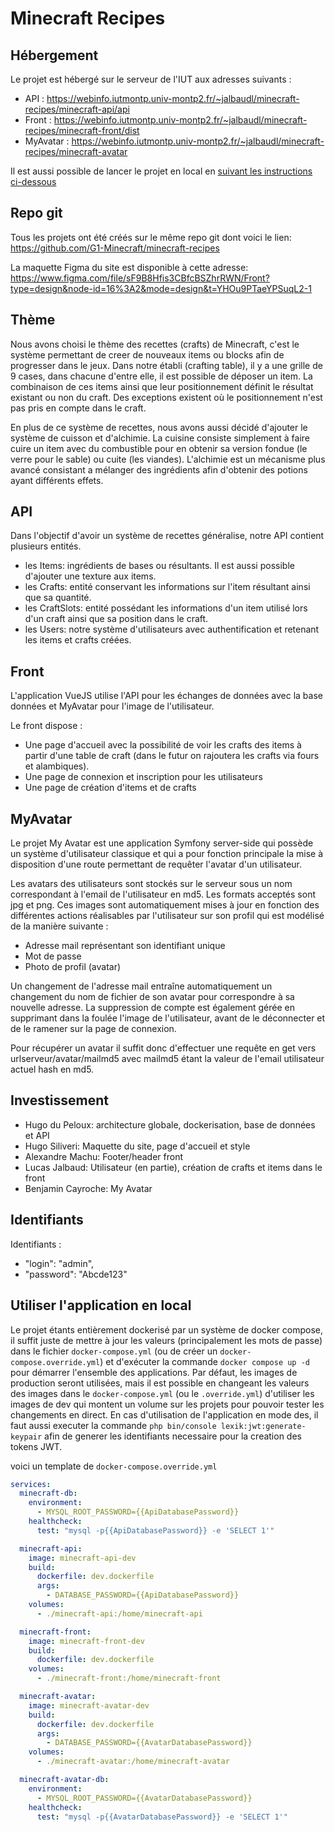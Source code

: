 # Minecraft Recipes

## Hébergement

Le projet est hébergé sur le serveur de l'IUT aux adresses suivants :
- API : https://webinfo.iutmontp.univ-montp2.fr/~jalbaudl/minecraft-recipes/minecraft-api/api
- Front : https://webinfo.iutmontp.univ-montp2.fr/~jalbaudl/minecraft-recipes/minecraft-front/dist
- MyAvatar : https://webinfo.iutmontp.univ-montp2.fr/~jalbaudl/minecraft-recipes/minecraft-avatar

Il est aussi possible de lancer le projet en local en [suivant les instructions ci-dessous](#utiliser-lapplication-en-local)

## Repo git

Tous les projets ont été créés sur le même repo git dont voici le lien: https://github.com/G1-Minecraft/minecraft-recipes

La maquette Figma du site est disponible à cette adresse:
https://www.figma.com/file/sF9B8Hfis3CBfcBSZhrRWN/Front?type=design&node-id=16%3A2&mode=design&t=YHOu9PTaeYPSuqL2-1

## Thème

Nous avons choisi le thème des recettes (crafts) de Minecraft, c'est le système permettant de creer de nouveaux items ou blocks afin de progresser dans le jeux.
Dans notre établi (crafting table), il y a une grille de 9 cases, dans chacune d'entre elle, il est possible de déposer un item.
La combinaison de ces items ainsi que leur positionnement définit le résultat existant ou non du craft.
Des exceptions existent où le positionnement n'est pas pris en compte dans le craft.

En plus de ce système de recettes, nous avons aussi décidé d'ajouter le système de cuisson et d'alchimie.
La cuisine consiste simplement à faire cuire un item avec du combustible pour en obtenir sa version fondue (le verre pour le sable) ou cuite (les viandes).
L'alchimie est un mécanisme plus avancé consistant a mélanger des ingrédients afin d'obtenir des potions ayant différents effets.

## API

Dans l'objectif d'avoir un système de recettes généralise, notre API contient plusieurs entités.

- les Items: ingrédients de bases ou résultants. Il est aussi possible d'ajouter une texture aux items.
- les Crafts: entité conservant les informations sur l'item résultant ainsi que sa quantité.
- les CraftSlots: entité possédant les informations d'un item utilisé lors d'un craft ainsi que sa position dans le craft.
- les Users: notre système d'utilisateurs avec authentification et retenant les items et crafts créées.

## Front

L'application VueJS utilise l'API pour les échanges de données avec la base données et MyAvatar pour l'image de l'utilisateur.

Le front dispose :
- Une page d'accueil avec la possibilité de voir les crafts des items à partir d'une table de craft (dans le futur on rajoutera les crafts via fours et alambiques).
- Une page de connexion et inscription pour les utilisateurs
- Une page de création d'items et de crafts

## MyAvatar

Le projet My Avatar est une application Symfony server-side qui possède un système d'utilisateur classique et qui a pour fonction principale la mise à disposition d'une route permettant de requêter l'avatar d'un utilisateur.

Les avatars des utilisateurs sont stockés sur le serveur sous un nom correspondant à l'email de l'utilisateur en md5. Les formats acceptés sont jpg et png. Ces images sont automatiquement mises à jour en fonction des différentes actions réalisables par l'utilisateur sur son profil qui est modélisé de la manière suivante : 
- Adresse mail représentant son identifiant unique
- Mot de passe
- Photo de profil (avatar)

Un changement de l'adresse mail entraîne automatiquement un changement du nom de fichier de son avatar pour correspondre à sa nouvelle adresse. La suppression de compte est également gérée en supprimant dans la foulée l'image de l'utilisateur, avant de le déconnecter et de le ramener sur la page de connexion.

Pour récupérer un avatar il suffit donc d'effectuer une requête en get vers urlserveur/avatar/mailmd5 avec mailmd5 étant la valeur de l'email utilisateur actuel hash en md5.

## Investissement

- Hugo du Peloux: architecture globale, dockerisation, base de données et API
- Hugo Siliveri: Maquette du site, page d'accueil et style
- Alexandre Machu: Footer/header front
- Lucas Jalbaud: Utilisateur (en partie), création de crafts et items dans le front 
- Benjamin Cayroche: My Avatar

## Identifiants

Identifiants : 

- "login": "admin",
- "password": "Abcde123"

## Utiliser l'application en local

Le projet étants entièrement dockerisé par un système de docker compose, il suffit juste de mettre à jour les valeurs (principalement les mots de passe) dans le fichier `docker-compose.yml` (ou de créer un `docker-compose.override.yml`) et d'exécuter la commande `docker compose up -d` pour démarrer l'ensemble des applications.
Par défaut, les images de production seront utilisées, mais il est possible en changeant les valeurs des images dans le `docker-compose.yml` (ou le `.override.yml`) d'utiliser les images de dev qui montent un volume sur les projets pour pouvoir tester les changements en direct.
En cas d'utilisation de l'application en mode des, il faut aussi executer la commande `php bin/console lexik:jwt:generate-keypair` afin de generer les identifiants necessaire pour la creation des tokens JWT.

voici un template de `docker-compose.override.yml`
```yml
services:
  minecraft-db:
    environment:
      - MYSQL_ROOT_PASSWORD={{ApiDatabasePassword}}
    healthcheck:
      test: "mysql -p{{ApiDatabasePassword}} -e 'SELECT 1'"

  minecraft-api:
    image: minecraft-api-dev
    build:
      dockerfile: dev.dockerfile
      args:
        - DATABASE_PASSWORD={{ApiDatabasePassword}}
    volumes:
      - ./minecraft-api:/home/minecraft-api

  minecraft-front:
    image: minecraft-front-dev
    build:
      dockerfile: dev.dockerfile
    volumes:
      - ./minecraft-front:/home/minecraft-front

  minecraft-avatar:
    image: minecraft-avatar-dev
    build:
      dockerfile: dev.dockerfile
      args:
        - DATABASE_PASSWORD={{AvatarDatabasePassword}}
    volumes:
      - ./minecraft-avatar:/home/minecraft-avatar

  minecraft-avatar-db:
    environment:
      - MYSQL_ROOT_PASSWORD={{AvatarDatabasePassword}}
    healthcheck:
      test: "mysql -p{{AvatarDatabasePassword}} -e 'SELECT 1'"
```
